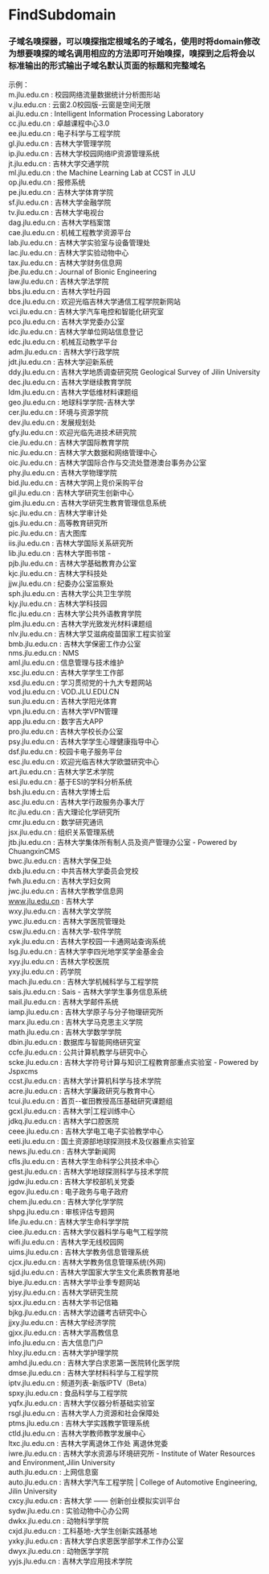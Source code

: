 # FindSubdomain
### 子域名嗅探器，可以嗅探指定根域名的子域名，使用时将domain修改为想要嗅探的域名调用相应的方法即可开始嗅探，嗅探到之后将会以标准输出的形式输出子域名默认页面的标题和完整域名

示例：
<br> m.jlu.edu.cn : 校园网络流量数据统计分析图形站
<br> v.jlu.edu.cn : 云窗2.0校园版-云窗是空间无限
<br> ai.jlu.edu.cn : Intelligent Information Processing Laboratory
<br> cc.jlu.edu.cn : 卓越课程中心3.0
<br> ee.jlu.edu.cn : 电子科学与工程学院
<br> gl.jlu.edu.cn : 吉林大学管理学院
<br> ip.jlu.edu.cn : 吉林大学校园网络IP资源管理系统
<br> jt.jlu.edu.cn : 吉林大学交通学院
<br> ml.jlu.edu.cn : the Machine Learning Lab at CCST in JLU
<br> op.jlu.edu.cn : 报修系统
<br> pe.jlu.edu.cn : 吉林大学体育学院
<br> sf.jlu.edu.cn : 吉林大学金融学院
<br> tv.jlu.edu.cn : 吉林大学电视台
<br> dag.jlu.edu.cn : 吉林大学档案馆
<br> cae.jlu.edu.cn : 机械工程教学资源平台
<br> lab.jlu.edu.cn : 吉林大学实验室与设备管理处
<br> lac.jlu.edu.cn : 吉林大学实验动物中心
<br> tax.jlu.edu.cn : 吉林大学财务信息网
<br> jbe.jlu.edu.cn : Journal of Bionic Engineering
<br> law.jlu.edu.cn : 吉林大学法学院
<br> bbs.jlu.edu.cn : 吉林大学牡丹园
<br> dce.jlu.edu.cn : 欢迎光临吉林大学通信工程学院新网站
<br> vci.jlu.edu.cn : 吉林大学汽车电控和智能化研究室
<br> pco.jlu.edu.cn : 吉林大学党委办公室
<br> idc.jlu.edu.cn : 吉林大学单位网站信息登记
<br> edc.jlu.edu.cn : 机械互动教学平台
<br> adm.jlu.edu.cn : 吉林大学行政学院
<br> jdt.jlu.edu.cn : 吉林大学迎新系统
<br> ddy.jlu.edu.cn : 吉林大学地质调查研究院 Geological Survey of Jilin University
<br> dec.jlu.edu.cn : 吉林大学继续教育学院
<br> ldm.jlu.edu.cn : 吉林大学低维材料课题组
<br> geo.jlu.edu.cn : 地球科学学院-吉林大学
<br> cer.jlu.edu.cn : 环境与资源学院
<br> dev.jlu.edu.cn : 发展规划处
<br> gfy.jlu.edu.cn : 欢迎光临先进技术研究院
<br> cie.jlu.edu.cn : 吉林大学国际教育学院
<br> nic.jlu.edu.cn : 吉林大学大数据和网络管理中心
<br> oic.jlu.edu.cn : 吉林大学国际合作与交流处暨港澳台事务办公室
<br> phy.jlu.edu.cn : 吉林大学物理学院
<br> bid.jlu.edu.cn : 吉林大学网上竞价采购平台
<br> gil.jlu.edu.cn : 吉林大学研究生创新中心
<br> gim.jlu.edu.cn : 吉林大学研究生教育管理信息系统
<br> sjc.jlu.edu.cn : 吉林大学审计处
<br> gjs.jlu.edu.cn : 高等教育研究所
<br> pic.jlu.edu.cn : 吉大图库
<br> iis.jlu.edu.cn : 吉林大学国际关系研究所
<br> lib.jlu.edu.cn : 吉林大学图书馆 -
<br> pjb.jlu.edu.cn : 吉林大学基础教育办公室
<br> kjc.jlu.edu.cn : 吉林大学科技处
<br> jjw.jlu.edu.cn : 纪委办公室监察处
<br> sph.jlu.edu.cn : 吉林大学公共卫生学院
<br> kjy.jlu.edu.cn : 吉林大学科技园
<br> flc.jlu.edu.cn : 吉林大学公共外语教育学院
<br> plm.jlu.edu.cn : 吉林大学光致发光材料课题组
<br> nlv.jlu.edu.cn : 吉林大学艾滋病疫苗国家工程实验室
<br> bmb.jlu.edu.cn : 吉林大学保密工作办公室
<br> nms.jlu.edu.cn : NMS
<br> aml.jlu.edu.cn : 信息管理与技术维护
<br> xsc.jlu.edu.cn : 吉林大学学生工作部
<br> xsd.jlu.edu.cn : 学习贯彻党的十九大专题网站
<br> vod.jlu.edu.cn : VOD.JLU.EDU.CN
<br> sun.jlu.edu.cn : 吉林大学阳光体育
<br> vpn.jlu.edu.cn : 吉林大学VPN管理
<br> app.jlu.edu.cn : 数字吉大APP
<br> pro.jlu.edu.cn : 吉林大学校长办公室
<br> psy.jlu.edu.cn : 吉林大学学生心理健康指导中心
<br> dsf.jlu.edu.cn : 校园卡电子服务平台
<br> esc.jlu.edu.cn : 欢迎光临吉林大学欧盟研究中心
<br> art.jlu.edu.cn : 吉林大学艺术学院
<br> esi.jlu.edu.cn : 基于ESI的学科分析系统
<br> bsh.jlu.edu.cn : 吉林大学博士后
<br> asc.jlu.edu.cn : 吉林大学行政服务办事大厅
<br> itc.jlu.edu.cn : 吉大理论化学研究所
<br> cmr.jlu.edu.cn : 数学研究通讯
<br> jsx.jlu.edu.cn : 组织关系管理系统
<br> jtb.jlu.edu.cn : 吉林大学集体所有制人员及资产管理办公室 - Powered by ChuangxinCMS
<br> bwc.jlu.edu.cn : 吉林大学保卫处
<br> dxb.jlu.edu.cn : 中共吉林大学委员会党校
<br> fwh.jlu.edu.cn : 吉林大学妇女网
<br> jwc.jlu.edu.cn : 吉林大学教学信息网
<br> www.jlu.edu.cn : 吉林大学
<br> wxy.jlu.edu.cn : 吉林大学文学院
<br> ywc.jlu.edu.cn : 吉林大学医院管理处
<br> csw.jlu.edu.cn : 吉林大学-软件学院
<br> xyk.jlu.edu.cn : 吉林大学校园一卡通网站查询系统
<br> lsg.jlu.edu.cn : 吉林大学李四光地学奖学金基金会
<br> xyy.jlu.edu.cn : 吉林大学校医院
<br> yxy.jlu.edu.cn : 药学院
<br> mach.jlu.edu.cn : 吉林大学机械科学与工程学院
<br> sais.jlu.edu.cn : Sais - 吉林大学学生事务信息系统
<br> mail.jlu.edu.cn : 吉林大学邮件系统
<br> iamp.jlu.edu.cn : 吉林大学原子与分子物理研究所
<br> marx.jlu.edu.cn : 吉林大学马克思主义学院
<br> math.jlu.edu.cn : 吉林大学数学学院
<br> dbin.jlu.edu.cn : 数据库与智能网络研究室
<br> ccfe.jlu.edu.cn : 公共计算机教学与研究中心
<br> scke.jlu.edu.cn : 吉林大学符号计算与知识工程教育部重点实验室 - Powered by Jspxcms
<br> ccst.jlu.edu.cn : 吉林大学计算机科学与技术学院
<br> acre.jlu.edu.cn : 吉林大学廉政研究与教育中心
<br> tcui.jlu.edu.cn : 首页--崔田教授高压基础研究课题组
<br> gcxl.jlu.edu.cn : 吉林大学|工程训练中心
<br> jdkq.jlu.edu.cn : 吉林大学口腔医院
<br> ceee.jlu.edu.cn : 吉林大学电工电子实验教学中心
<br> eeti.jlu.edu.cn : 国土资源部地球探测技术及仪器重点实验室
<br> news.jlu.edu.cn : 吉林大学新闻网
<br> cfls.jlu.edu.cn : 吉林大学生命科学公共技术中心
<br> gest.jlu.edu.cn : 吉林大学地球探测科学与技术学院
<br> jgdw.jlu.edu.cn : 吉林大学校部机关党委
<br> egov.jlu.edu.cn : 电子政务与电子政府
<br> chem.jlu.edu.cn : 吉林大学化学学院
<br> shpg.jlu.edu.cn : 审核评估专题网
<br> life.jlu.edu.cn : 吉林大学生命科学学院
<br> ciee.jlu.edu.cn : 吉林大学仪器科学与电气工程学院
<br> wifi.jlu.edu.cn : 吉林大学无线校园网
<br> uims.jlu.edu.cn : 吉林大学教务信息管理系统
<br> cjcx.jlu.edu.cn : 吉林大学教务信息管理系统(外网)
<br> sjjd.jlu.edu.cn : 吉林大学国家大学生文化素质教育基地
<br> biye.jlu.edu.cn : 吉林大学毕业季专题网站
<br> yjsy.jlu.edu.cn : 吉林大学研究生院
<br> sjxx.jlu.edu.cn : 吉林大学书记信箱
<br> bjkg.jlu.edu.cn : 吉林大学边疆考古研究中心
<br> jjxy.jlu.edu.cn : 吉林大学经济学院
<br> gjxx.jlu.edu.cn : 吉林大学高教信息
<br> info.jlu.edu.cn : 吉大信息门户
<br> hlxy.jlu.edu.cn : 吉林大学护理学院
<br> amhd.jlu.edu.cn : 吉林大学白求恩第一医院转化医学院
<br> dmse.jlu.edu.cn : 吉林大学材料科学与工程学院
<br> iptv.jlu.edu.cn : 频道列表-新版IPTV（Beta）
<br> spxy.jlu.edu.cn : 食品科学与工程学院
<br> yqfx.jlu.edu.cn : 吉林大学仪器分析基础实验室
<br> rsgl.jlu.edu.cn : 吉林大学人力资源和社会保障处
<br> ptms.jlu.edu.cn : 吉林大学实践教学管理系统
<br> ctld.jlu.edu.cn : 吉林大学教师教学发展中心
<br> ltxc.jlu.edu.cn : 吉林大学离退休工作处 离退休党委
<br> iwre.jlu.edu.cn : 吉林大学水资源与环境研究所 - Institute of Water Resources and Environment,Jilin University
<br> auth.jlu.edu.cn : 上网信息窗
<br> auto.jlu.edu.cn : 吉林大学汽车工程学院 | College of Automotive Engineering, Jilin University
<br> cxcy.jlu.edu.cn : 吉林大学 —— 创新创业模拟实训平台
<br> sydw.jlu.edu.cn : 实验动物中心办公网
<br> dwkx.jlu.edu.cn : 动物科学学院
<br> cxjd.jlu.edu.cn : 工科基地-大学生创新实践基地
<br> yxky.jlu.edu.cn : 吉林大学白求恩医学部学术工作办公室
<br> dwyx.jlu.edu.cn : 动物医学学院
<br> yyjs.jlu.edu.cn : 吉林大学应用技术学院
